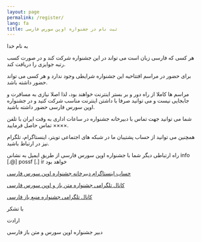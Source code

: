 ```yaml
---
layout: page
permalink: /register/
lang: fa
title: ثبت نام در جشنواره اوپن سورس فارسی
---
```


به نام خدا

هر کسی که فارسی زبان است می تواند در این جشنواره شرکت کند و در صورت کسب رتبه جوایزی را دریافت کند.

برای حضور در مراسم افتتاحیه این جشنواره شرایطی وجود ندارد و هر کسی می تواند حضور داشته باشد.

مراسم ها کاملا از راه دور و بر بستر اینترنت خواهند بود، لذا اصلا نیازی به مسافرت و جابجایی نیست و می توانید صرفا با داشتن اینترنت مناسب شرکت کنید و در جشنواره اوپن سورس فارسی حضور داشته باشید.


شما می توانید جهت تماس با دبیرخانه جشنواره در ساعات اداری به وقت ایران با تلفن ×××× تماس حاصل فرمایید.

همچنین می توانید از حساب پشتیبان ما در شبکه های اجتماعی تویتر، اینستاگرام، تلگرام نیز در ارتباط باشید.

راه ارتباطی دیگر شما با جشنواره اوپن سورس فارسی از طریق ایمیل به نشانی info [.@] possf [.] ir خواهد بود

[حساب اینستاگرام دبیرخانه جشنواره اوپن سورس فارسی](https://www.instagram.com/possfest/)

[کانال تلگرامی جشنواره متن باز و اوپن سورس فارسی](https://t.me/possf)

[کانال تلگرامی جشنواره منبع باز فارسی](https://t.me/possfgp)


با تشکر

ارادت

دبیر جشنواره اوپن سورس و متن باز فارسی
